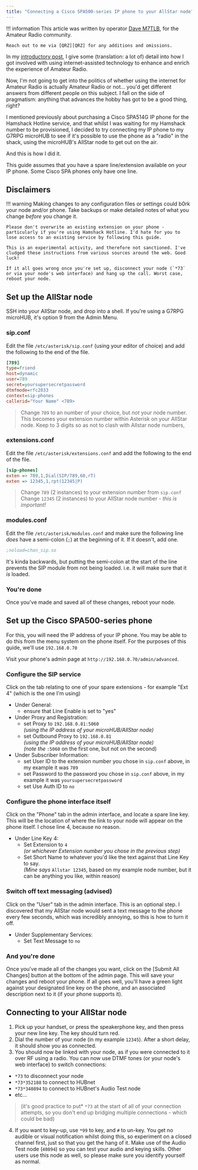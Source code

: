 ```yaml
---
title: "Connecting a Cisco SPA500-series IP phone to your AllStar node"
---
```


!!! information
    This article was written by operator [Dave M7TLB][QRZ], for the Amateur Radio community.

    Reach out to me via [QRZ][QRZ] for any additions and omissions.

[QRZ]: https://qrz.com/db/M7TLB

In my [introductory post](to_radio_or_not_to_radio.md), I give some (translation: a lot of) detail into how I got involved with using internet-assisted technology to enhance and enrich the experience of Amateur Radio.

Now, I'm not going to get into the politics of whether using the internet for Amateur Radio is actually Amateur Radio or not... you'd get different answers from different people on this subject. I fall on the side of pragmatism: anything that advances the hobby has got to be a good thing, right?

I mentioned previously about purchasing a Cisco SPA514G IP phone for the Hamshack Hotline service, and that whilst I was waiting for my Hamshack number to be provisioned, I decided to try connecting my IP phone to my G7RPG microHUB to see if it's possible to use the phone as a "radio" in the shack, using the microHUB's AllStar node to get out on the air.

And this is how I did it.

This guide assumes that you have a spare line/extension available on your IP phone. Some Cisco SPA phones only have one line.

## Disclaimers

!!! warning
    Making changes to any configuration files or settings could b0rk your node and/or phone. Take backups or make detailed notes of what you change *before* you change it.

    Please don't overwrite an existing extension on your phone - particularly if you're using Hamshack Hotline. I'd hate for you to lose access to an existing service by following this guide.

    This is an experimental activity, and therefore not sanctioned. I've cludged these instructions from various sources around the web. Good luck!

    If it all goes wrong once you're set up, disconnect your node (`*73` or via your node's web interface) and hang up the call. Worst case, reboot your node.

## Set up the AllStar node

SSH into your AllStar node, and drop into a shell. If you're using a G7RPG microHUB, it's option 9 from the Admin Menu.

### sip.conf

Edit the file `/etc/asterisk/sip.conf` (using your editor of choice) and add the following to the end of the file.

```ini
[789]
type=friend
host=dynamic
user=789
secret=yoursupersecretpassword
dtmfmode=rfc2833
context=sip-phones
callerid="Your Name" <789>
```

> Change `789` to an number of your choice, but *not* your node number.  This becomes your extension number within Asterisk on your AllStar node.  Keep to 3 digits so as not to clash with Allstar node numbers,

### extensions.conf

Edit the file `/etc/asterisk/extensions.conf` and add the following to the end of the file.

```ini
[sip-phones]
exten => 789,1,Dial(SIP/789,60,rT)
exten => 12345,1,rpt(12345|P)
```

> Change `789` (2 instances) to your extension number from `sip.conf`\
> Change `12345` (2 instances) to your AllStar node number - *this is important!*

### modules.conf

Edit the file `/etc/asterisk/modules.conf` and make sure the following line *does* have a semi-colon (`;`) at the beginning of it. If it doesn't, add one.

```ini
;noload=chan_sip.so
```

It's kinda backwards, but putting the semi-colon at the start of the line prevents the SIP module from not being loaded. i.e. it will make sure that it *is* loaded.

### You're done

Once you've made and saved all of these changes, reboot your node.

## Set up the Cisco SPA500-series phone

For this, you will need the IP address of your IP phone. You may be able to do this from the menu system on the phone itself. For the purposes of this guide, we'll use `192.168.0.70`

Visit your phone's admin page at `http://192.168.0.70/admin/advanced`.

### Configure the SIP service

Click on the tab relating to one of your spare extensions - for example "Ext 4" (which is the one I'm using)

* Under General:
  * ensure that Line Enable is set to "yes"
* Under Proxy and Registration:
  * set Proxy to `192.168.0.81:5060`\
    *(using the IP address of your microHUB/AllStar node)*
  * set Outbound Proxy to `192.168.0.81`\
    *(using the IP address of your microHUB/AllStar node)*\
    *(note the* `:5060` on the first one, but not on the second)
* Under Subscriber Information:
  * set User ID to the extension number you chose in `sip.conf` above, in my example it was `789`
  * set Password to the password you chose in `sip.conf` above, in my example it was `yoursupersecretpassword`
  * set Use Auth ID to `no`

### Configure the phone interface itself

Click on the "Phone" tab in the admin interface, and locate a spare line key. This will be the location of where the link to your node will appear on the phone itself. I chose line 4, because no reason.

* Under Line Key 4:
  * Set Extension to `4`\
    *(or whichever Extension number you chose in the previous step)*
  * Set Short Name to whatever you'd like the text against that Line Key to say.\
    *(Mine says* `Allstar 12345`, based on my example node number, but it can be anything you like, within reason)

### Switch off text messaging (advised)

Click on the "User" tab in the admin interface. This is an optional step. I discovered that my AllStar node would sent a text message to the phone every few seconds, which was incredibly annoying, so this is how to turn it off.

* Under Supplementary Services:
  * Set Text Message to `no`

### And you're done

Once you've made all of the changes you want, click on the [Submit All Changes] button at the bottom of the admin page. This will save your changes and reboot your phone. If all goes well, you'll have a green light against your designated line key on the phone, and an associated description next to it (if your phone supports it).

## Connecting to your AllStar node

1. Pick up your handset, or press the speakerphone key, and then press your new line key. The key should turn red.
2. Dial the number of your node (in my example `12345`). After a short delay, it should show you as connected.
3. You should now be linked with your node, as if you were connected to it over RF using a radio.  You can now use DTMF tones (or your node's web interface) to switch connections:

  * `*73` to disconnect your node
  * `*73*352188` to connect to HUBnet
  * `*73*340894` to connect to HUBnet's Audio Test node
  * etc...

  > (it's good practice to put* `*73` at the start of all of your connection attempts, so you don't end up bridging multiple connections - which could be bad)

4. If you want to key-up, use `*99` to key, and `#` to un-key. You get no audible or visual notification whilst doing this, so experiment on a closed channel first, just so that you get the hang of it. Make use of the Audio Test node (`40894`) so you can test your audio and keying skills. Other users use this node as well, so please make sure you identify yourself as normal.
